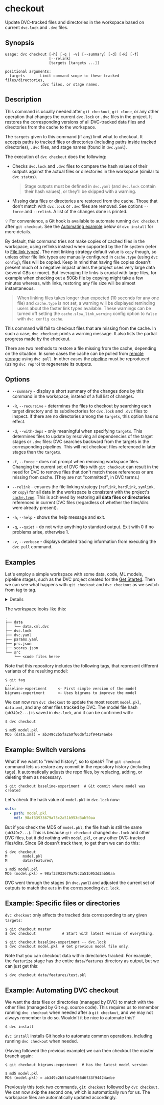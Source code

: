 # checkout

Update DVC-tracked files and directories in the <abbr>workspace</abbr> based on
current `dvc.lock` and `.dvc` files.

## Synopsis

```usage
usage: dvc checkout [-h] [-q | -v] [--summary] [-d] [-R] [-f]
                    [--relink]
                    [targets [targets ...]]

positional arguments:
  targets       Limit command scope to these tracked files/directories,
                .dvc files, or stage names.
```

## Description

This command is usually needed after `git checkout`, `git clone`, or any other
operation that changes the current `dvc.lock` or `.dvc` files in the
<abbr>project</abbr>. It restores the corresponding versions of all DVC-tracked
data files and directories from the <abbr>cache</abbr> to the workspace.

The `targets` given to this command (if any) limit what to checkout. It accepts
paths to tracked files or directories (including paths inside tracked
directories), `.dvc` files, and stage names (found in `dvc.yaml`).

The execution of `dvc checkout` does the following:

- Checks `dvc.lock` and `.dvc` files to compare the hash values of their
  <abbr>outputs</abbr> against the actual files or directories in the
  <abbr>workspace</abbr> (similar to `dvc status`).

  > Stage outputs must be defined in `dvc.yaml` (and `dvc.lock` contain their
  > hash values), or they'll be skipped with a warning.

- Missing data files or directories are restored from the cache. Those that
  don't match with `dvc.lock` or `.dvc` files are removed. See options `--force`
  and `--relink`. A list of the changes done is printed.

💡 For convenience, a Git hook is available to automate running `dvc checkout`
after `git checkout`. See the
[Automating example](#example-automating-dvc-checkout) below or `dvc install`
for more details.

By default, this command tries not make copies of cached files in the workspace,
using reflinks instead when supported by the file system (refer to
[File link types](/doc/user-guide/large-dataset-optimization#file-link-types-for-the-dvc-cache)).
The next linking strategy default value is `copy` though, so unless other file
link types are manually configured in `cache.type` (using `dvc config`), files
will be copied. Keep in mind that having file copies doesn't present much of a
negative impact unless the project uses very large data (several GBs or more).
But leveraging file links is crucial with large files, for example when checking
out a 50Gb file by copying might take a few minutes whereas, with links,
restoring any file size will be almost instantaneous.

> When linking files takes longer than expected (10 seconds for any one file)
> and `cache.type` is not set, a warning will be displayed reminding users about
> the faster link types available. These warnings can be turned off setting the
> `cache.slow_link_warning` config option to `false` with `dvc config cache`.

This command will fail to checkout files that are missing from the cache. In
such a case, `dvc checkout` prints a warning message. It also lists the partial
progress made by the checkout.

There are two methods to restore a file missing from the cache, depending on the
situation. In some cases the cache can be pulled from
[remote storage](/doc/command-reference/remote) using `dvc pull`. In other cases
the [pipeline](/doc/command-reference/dag) must be reproduced (using
`dvc repro`) to regenerate its outputs.

## Options

- `--summary` - display a short summary of the changes done by this command in
  the workspace, instead of a full list of changes.

- `-R`, `--recursive` - determines the files to checkout by searching each
  target directory and its subdirectories for `dvc.lock` and `.dvc` files to
  inspect. If there are no directories among the `targets`, this option has no
  effect.

- `-d`, `--with-deps` - only meaningful when specifying `targets`. This
  determines files to update by resolving all dependencies of the target stages
  or `.dvc` files: DVC searches backward from the targets in the corresponding
  pipelines. This will not checkout files referenced in later stages than the
  `targets`.

- `-f`, `--force` - does not prompt when removing workspace files. Changing the
  current set of DVC files with `git checkout` can result in the need for DVC to
  remove files that don't match those references or are missing from cache.
  (They are not "committed", in DVC terms.)

- `--relink` - ensures the file linking strategy (`reflink`, `hardlink`,
  `symlink`, or `copy`) for all data in the workspace is consistent with the
  project's [`cache.type`](/doc/command-reference/config#cache). This is
  achieved by restoring **all data files or directories** referenced in current
  DVC files (regardless of whether the files/dirs were already present).

- `-h`, `--help` - shows the help message and exit.

- `-q`, `--quiet` - do not write anything to standard output. Exit with 0 if no
  problems arise, otherwise 1.

- `-v`, `--verbose` - displays detailed tracing information from executing the
  `dvc pull` command.

## Examples

Let's employ a simple <abbr>workspace</abbr> with some data, code, ML models,
pipeline stages, such as the <abbr>DVC project</abbr> created for the
[Get Started](/doc/start). Then we can see what happens with `git checkout` and
`dvc checkout` as we switch from tag to tag.

<details>

### Click and expand to set up the project

Start by cloning our example repo if you don't already have it:

```dvc
$ git clone https://github.com/iterative/example-get-started
$ cd example-get-started
$ dvc fetch -aT
```

We run `dvc fetch` with the `-aT` flags to get the DVC-tracked data from all Git
branches and tags from [remote storage](/doc/command-reference/remote) to the
<abbr>cache</abbr>. This way it's all available for the `checkout` examples
below.

</details>

The workspace looks like this:

```dvc
.
├── data
│   └── data.xml.dvc
├── dvc.lock
├── dvc.yaml
├── params.yaml
├── prc.json
├── scores.json
└── src
    └── <code files here>
```

Note that this repository includes the following tags, that represent different
variants of the resulting model:

```dvc
$ git tag
...
baseline-experiment     <- First simple version of the model
bigrams-experiment      <- Uses bigrams to improve the model
```

We can now run `dvc checkout` to update the most recent `model.pkl`, `data.xml`,
and any other files tracked by DVC. The model file hash (`ab349c2...`) is saved
in `dvc.lock`, and it can be confirmed with:

```dvc
$ dvc checkout

$ md5 model.pkl
MD5 (data.xml) = ab349c2b5fa2a0f66d6f33f94424aebe
```

## Example: Switch versions

What if we want to "rewind history", so to speak? The `git checkout` command
lets us restore any commit in the repository history (including tags). It
automatically adjusts the repo files, by replacing, adding, or deleting them as
necessary.

```dvc
$ git checkout baseline-experiment  # Git commit where model was created
```

Let's check the hash value of `model.pkl` in `dvc.lock` now:

```yaml
outs:
  - path: model.pkl
    md5: 98af33933679a75c2a51b953d3ab50aa
```

But if you check the MD5 of `model.pkl`, the file hash is still the same
(`ab349c2...`). This is because `git checkout` changed `dvc.lock` and other
<abbr>DVC files</abbr>, but it did nothing with `model.pkl`, or any other
DVC-tracked files/dirs. Since Git doesn't track them, to get them we can do
this:

```dvc
$ dvc checkout
M       model.pkl
M       data\features\

$ md5 model.pkl
MD5 (model.pkl) = 98af33933679a75c2a51b953d3ab50aa
```

DVC went through the stages (in `dvc.yaml`) and adjusted the current set of
<abbr>outputs</abbr> to match the `outs` in the corresponding `dvc.lock`.

## Example: Specific files or directories

`dvc checkout` only affects the tracked data corresponding to any given
`targets`:

```dvc
$ git checkout master
$ dvc checkout            # Start with latest version of everything.

$ git checkout baseline-experiment -- dvc.lock
$ dvc checkout model.pkl  # Get previous model file only.
```

Note that you can checkout data within directories tracked. For example, the
`featurize` stage has the entire `data/features` directory as output, but we can
just get this:

```dvc
$ dvc checkout data/features/test.pkl
```

## Example: Automating DVC checkout

We want the data files or directories (managed by DVC) to match with the other
files (managed by Git e.g. source code). This requires us to remember running
`dvc checkout` when needed after a `git checkout`, and we may not always
remember to do so. Wouldn't it be nice to automate this?

```dvc
$ dvc install
```

`dvc install` installs Git hooks to automate common operations, including
running `dvc checkout` when needed.

(Having followed the previous example) we can then checkout the master branch
again:

```dvc
$ git checkout bigrams-experiment  # Has the latest model version

$ md5 model.pkl
MD5 (model.pkl) = ab349c2b5fa2a0f66d6f33f94424aebe
```

Previously this took two commands, `git checkout` followed by `dvc checkout`. We
can now skip the second one, which is automatically run for us. The workspace
files are automatically updated accordingly.
